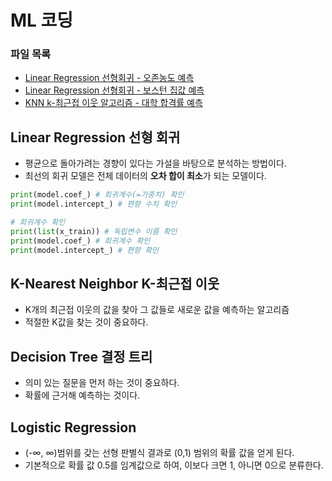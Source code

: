 # ML 코딩

### 파일 목록
- [Linear Regression 선형회귀 - 오존농도 예측](./LinearRegression_1(air_data).ipynb)  
- [Linear Regression 선형회귀 - 보스턴 집값 예측](./LinearRegression_2(boston_data).ipynb)  
- [KNN k-최근접 이웃 알고리즘 - 대학 합격률 예측](./KNN_1(college_pass).ipynb)  
  
## Linear Regression 선형 회귀
- 평균으로 돌아가려는 경향이 있다는 가설을 바탕으로 분석하는 방법이다.  
- 최선의 회귀 모델은 전체 데이터의 **오차 합이 최소**가 되는 모델이다.
```python
print(model.coef_) # 회귀계수(=가중치) 확인
print(model.intercept_) # 편향 수치 확인
```
```python
# 회귀계수 확인
print(list(x_train)) # 독립변수 이름 확인
print(model.coef_) # 회귀계수 확인
print(model.intercept_) # 편향 확인
```

## K-Nearest Neighbor K-최근접 이웃
- K개의 최근접 이웃의 값을 찾아 그 값들로 새로운 값을 예측하는 알고리즘
- 적절한 K값을 찾는 것이 중요하다.

## Decision Tree 결정 트리
- 의미 있는 질문을 먼저 하는 것이 중요하다.
- 확률에 근거해 예측하는 것이다.

## Logistic Regression
- (-∞, ∞)범위를 갖는 선형 판별식 결과로 (0,1) 범위의 확률 값을 얻게 된다.
- 기본적으로 확률 값 0.5를 임계값으로 하여, 이보다 크면 1, 아니면 0으로 분류한다.

